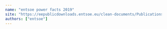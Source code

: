 ```yaml
---
name: "entsoe power facts 2019"
site: "https://eepublicdownloads.entsoe.eu/clean-documents/Publications/ENTSO-E%20general%20publications/191113_Powerfacts.pdf"
authors: ["entsoe"]
---
```

